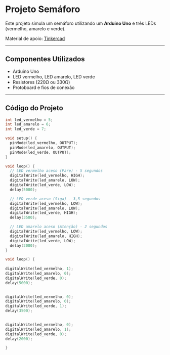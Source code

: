 # Projeto Semáforo

Este projeto simula um semáforo utilizando um **Arduino Uno** e três LEDs (vermelho, amarelo e verde).  

Material de apoio: [Tinkercad](https://www.tinkercad.com/things/00zGfcGCEQh/editel?sharecode=Bl_y1ck4JVDeIMskAZBmGr7wItmtTNtsI-KFGfcqtpA)

---

## Componentes Utilizados

- Arduino Uno
- LED vermelho, LED amarelo, LED verde
- Resistores (220Ω ou 330Ω)
- Protoboard e fios de conexão

---

## Código do Projeto

```cpp
int led_vermelho = 5;
int led_amarelo = 6;
int led_verde = 7;

void setup() {
  pinMode(led_vermelho, OUTPUT);
  pinMode(led_amarelo, OUTPUT);
  pinMode(led_verde, OUTPUT);
}

void loop() {
  // LED vermelho aceso (Pare) - 5 segundos
  digitalWrite(led_vermelho, HIGH);
  digitalWrite(led_amarelo, LOW);
  digitalWrite(led_verde, LOW);
  delay(5000);

  // LED verde aceso (Siga) - 3,5 segundos
  digitalWrite(led_vermelho, LOW);
  digitalWrite(led_amarelo, LOW);
  digitalWrite(led_verde, HIGH);
  delay(3500);

  // LED amarelo aceso (Atenção) - 2 segundos
  digitalWrite(led_vermelho, LOW);
  digitalWrite(led_amarelo, HIGH);
  digitalWrite(led_verde, LOW);
  delay(2000);
}

void loop() {
 
digitalWrite(led_vermelho, 1);
digitalWrite(led_amarelo, 0);
digitalWrite(led_verde, 0);
delay(5000);

   
digitalWrite(led_vermelho, 0);
digitalWrite(led_amarelo, 0);
digitalWrite(led_verde, 1);
delay(3500);

  
digitalWrite(led_vermelho, 0);
digitalWrite(led_amarelo, 1);
digitalWrite(led_verde, 0);
delay(2000);

} 
  

